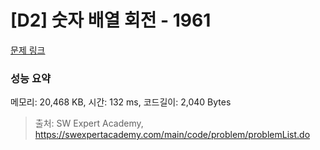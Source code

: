 # [D2] 숫자 배열 회전 - 1961 

[문제 링크](https://swexpertacademy.com/main/code/problem/problemDetail.do?contestProbId=AV5Pq-OKAVYDFAUq) 

### 성능 요약

메모리: 20,468 KB, 시간: 132 ms, 코드길이: 2,040 Bytes



> 출처: SW Expert Academy, https://swexpertacademy.com/main/code/problem/problemList.do